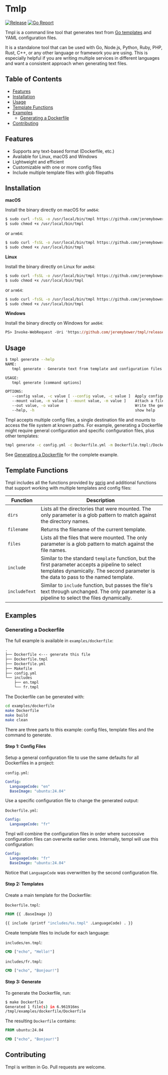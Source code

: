 # Tmlp

[![Release](https://img.shields.io/github/release/jeremybower/tmpl.svg)](https://github.com/jeremybower/tmpl/releases)
[![Go Report](https://goreportcard.com/badge/github.com/jeremybower/tmpl)](https://goreportcard.com/report/github.com/jeremybower/tmpl)

Tmpl is a command line tool that generates text from [Go templates](https://pkg.go.dev/text/template) and YAML configuration files.

It is a standalone tool that can be used with Go, Node.js, Python, Ruby, PHP, Rust, C++, or any other language or framework you are using. This is especially helpful if you are writing multiple services in different languages and want a consistent approach when generating text files.

## Table of Contents

- [Features](#features)
- [Installation](#installation)
- [Usage](#usage)
- [Template Functions](#template-functions)
- [Examples](#examples)
  - [Generating a Dockerfile](#generating-a-dockerfile)
- [Contributing](#contributing)

## Features

- Supports any text-based format (Dockerfile, etc.)
- Available for Linux, macOS and Windows
- Lightweight and efficient
- Customizable with one or more config files
- Include multiple template files with glob filepaths

## Installation

**macOS**

Install the binary directly on macOS for `amd64`:

```sh
$ sudo curl -fsSL -o /usr/local/bin/tmpl https://github.com/jeremybower/tmpl/releases/latest/download/tmpl-darwin-amd64
$ sudo chmod +x /usr/local/bin/tmpl
```

or `arm64`:

```sh
$ sudo curl -fsSL -o /usr/local/bin/tmpl https://github.com/jeremybower/tmpl/releases/latest/download/tmpl-darwin-arm64
$ sudo chmod +x /usr/local/bin/tmpl
```

**Linux**

Install the binary directly on Linux for `amd64`:

```sh
$ sudo curl -fsSL -o /usr/local/bin/tmpl https://github.com/jeremybower/tmpl/releases/latest/download/tmpl-linux-amd64
$ sudo chmod +x /usr/local/bin/tmpl
```

or `arm64`:

```sh
$ sudo curl -fsSL -o /usr/local/bin/tmpl https://github.com/jeremybower/tmpl/releases/latest/download/tmpl-linux-arm64
$ sudo chmod +x /usr/local/bin/tmpl
```

**Windows**

Install the binary directly on Windows for `amd64`:

```ps
PS> Invoke-WebRequest -Uri 'https://github.com/jeremybower/tmpl/releases/latest/download/tmpl-windows-amd64.exe' -OutFile 'c:\temp\tmpl.exe'
```

## Usage

```sh
$ tmpl generate --help
NAME:
   tmpl generate - Generate text from template and configuration files

USAGE:
   tmpl generate [command options]

OPTIONS:
   --config value, -c value [ --config value, -c value ]  Apply configuration data to the templates
   --mount value, -m value [ --mount value, -m value ]    Attach a filesystem mount to the template engine
   --out value, -o value                                  Write the generated text to file
   --help, -h                                             show help
```

Tmpl accepts multiple config files, a single destination file and mounts to access the file system at known paths. For example, generating a Dockerfile might require general configuration and specific configuration files, plus other templates:

```sh
tmpl generate -c config.yml -c Dockerfile.yml -m Dockerfile.tmpl:/Dockerfile -m includes:/includes -o Dockerfile /Dockerfile.tmpl
```

See [Generating a Dockerfile](#generating-a-dockerfile) for the complete example.

## Template Functions

Tmpl includes all the functions provided by [sprig](http://masterminds.github.io/sprig/) and additional functions that support working with multiple templates and config files:

| Function      | Description                                                                                                                                                                              |
| ------------- | ---------------------------------------------------------------------------------------------------------------------------------------------------------------------------------------- |
| `dirs`        | Lists all the directories that were mounted. The only parameter is a glob pattern to match against the directory names.                                                                  |
| `filename`    | Returns the filename of the current template.                                                                                                                                            |
| `files`       | Lists all the files that were mounted. The only parameter is a glob pattern to match against the file names.                                                                             |
| `include`     | Similar to the standard `template` function, but the first parameter accepts a pipeline to select templates dynamically. The second parameter is the data to pass to the named template. |
| `includeText` | Similar to `include` function, but passes the file's text through unchanged. The only parameter is a pipeline to select the files dynamically.                                           |

## Examples

### Generating a Dockerfile

The full example is available in `examples/dockerfile`:

```txt
.
├── Dockerfile <--- generate this file
├── Dockerfile.tmpl
├── Dockerfile.yml
├── Makefile
├── config.yml
└── includes
    ├── en.tmpl
    └── fr.tmpl
```

The Dockerfile can be generated with:

```sh
cd examples/dockerfile
make Dockerfile
make build
make clean
```

There are three parts to this example: config files, template files and the command to generate.

#### Step 1: Config Files

Setup a general configuration file to use the same defaults for all Dockerfiles in a project:

`config.yml`:

```yml
Config:
  LanguageCode: "en"
  BaseImage: "ubuntu:24.04"
```

Use a specific configuration file to change the generated output:

`Dockerfile.yml`:

```yml
Config:
  LanguageCode: "fr"
```

Tmpl will combine the configuration files in order where successive configuration files can overwrite earlier ones. Internally, templ will use this configuration:

```yml
Config:
  LanguageCode: "fr"
  BaseImage: "ubuntu:24.04"
```

Notice that `LanguageCode` was overwritten by the second configuration file.

#### Step 2: Templates

Create a main template for the Dockerfile:

`Dockerfile.tmpl`:

```Dockerfile
FROM {{ .BaseImage }}

{{ include (printf "includes/%s.tmpl" .LanguageCode) . }}
```

Create template files to include for each language:

`includes/en.tmpl`:

```Dockerfile
CMD ["echo", "Hello!"]
```

`includes/fr.tmpl`:

```Dockerfile
CMD ["echo", "Bonjour!"]
```

#### Step 3: Generate

To generate the Dockerfile, run:

```sh
$ make Dockerfile
Generated 1 file(s) in 6.961916ms
/tmpl/examples/dockerfile/Dockerfile
```

The resulting `Dockerfile` contains:

```Dockerfile
FROM ubuntu:24.04

CMD ["echo", "Bonjour!"]
```

## Contributing

Tmpl is written in Go. Pull requests are welcome.
